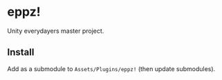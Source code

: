 # eppz!

Unity everydayers master project.

## Install

Add as a submodule to `Assets/Plugins/eppz!` (then update submodules).